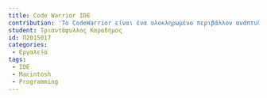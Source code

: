 ```yaml
---
title: Code Warrior IDE
contribution: 'Το CodeWarrior είναι ένα ολοκληρωμένο περιβάλλον ανάπτυξης (IDE) που ήταν δημοφιλές στη δεκαετία του 1990 και στις αρχές του 2000, ειδικά για την ανάπτυξη γλώσσας C, C++ και assembly σε υπολογιστές Macintosh.  Ήταν γνωστό για τα ισχυρά εργαλεία εντοπισμού σφαλμάτων του, συμπεριλαμβανομένου ενός προγράμματος εντοπισμού σφαλμάτων σε επίπεδο πηγής και μιας γραφικής διεπαφής χρήστη για τον εντοπισμό σφαλμάτων σε ενσωματωμένα συστήματα. Διέθετε επίσης ένα ολοκληρωμένο σύστημα κατασκευής που επέτρεπε στους προγραμματιστές να μεταγλωττίσουν και να συνδέσουν τον κώδικά τους μέσα στο IDE. Το CodeWarrior ήταν εξαιρετικά προσαρμόσιμο, επιτρέποντας στους προγραμματιστές να δημιουργήσουν τα δικά τους πρόσθετα και να προσθέσουν υποστήριξη για νέες πλατφόρμες και γλώσσες. Παρά την ηλικία του, το CodeWarrior παραμένει μια δημοφιλής επιλογή για την ανάπτυξη παλαιού λογισμικού Macintosh και ενσωματωμένων συστημάτων.'
student: Τριαντάφυλλος Καραδήμος
id: Π2015017
categories:
 - Εργαλεία
tags:
 - IDE
 - Macintosh
 - Programming
---
```

